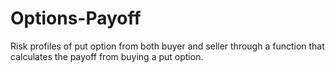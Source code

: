 # Options-Payoff
Risk profiles of put option from both buyer and seller through a function that calculates the payoff from buying a put option.
